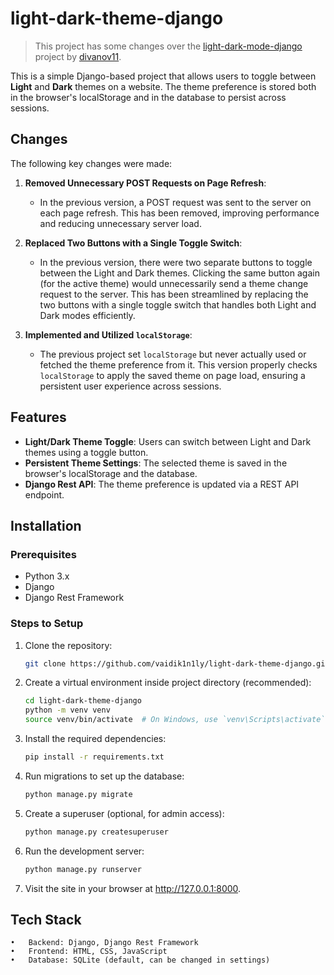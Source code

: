 # light-dark-theme-django

> This project has some changes over the [light-dark-mode-django](https://github.com/divanov11/light-dark-mode-django) project by [divanov11](https://github.com/divanov11).

This is a simple Django-based project that allows users to toggle between **Light** and **Dark** themes on a website. The theme preference is stored both in the browser's localStorage and in the database to persist across sessions.


## Changes

The following key changes were made:

1. **Removed Unnecessary POST Requests on Page Refresh**:
   - In the previous version, a POST request was sent to the server on each page refresh. This has been removed, improving performance and reducing unnecessary server load.

2. **Replaced Two Buttons with a Single Toggle Switch**:
   - In the previous version, there were two separate buttons to toggle between the Light and Dark themes. Clicking the same button again (for the active theme) would unnecessarily send a theme change request to the server. This has been streamlined by replacing the two buttons with a single toggle switch that handles both Light and Dark modes efficiently.

3. **Implemented and Utilized `localStorage`**:
   - The previous project set `localStorage` but never actually used or fetched the theme preference from it. This version properly checks `localStorage` to apply the saved theme on page load, ensuring a persistent user experience across sessions.


## Features
- **Light/Dark Theme Toggle**: Users can switch between Light and Dark themes using a toggle button.
- **Persistent Theme Settings**: The selected theme is saved in the browser's localStorage and the database.
- **Django Rest API**: The theme preference is updated via a REST API endpoint.


## Installation

### Prerequisites
- Python 3.x
- Django
- Django Rest Framework

### Steps to Setup

1. Clone the repository:

   ```bash
   git clone https://github.com/vaidik1n1ly/light-dark-theme-django.git
   
2. Create a virtual environment inside project directory (recommended):

   ```bash
   cd light-dark-theme-django
   python -m venv venv
   source venv/bin/activate  # On Windows, use `venv\Scripts\activate`
   
3. Install the required dependencies:

   ```bash
   pip install -r requirements.txt

4. Run migrations to set up the database:

   ```bash
   python manage.py migrate

5. Create a superuser (optional, for admin access):

   ```bash
   python manage.py createsuperuser

6. Run the development server:

   ```bash
   python manage.py runserver

7. Visit the site in your browser at http://127.0.0.1:8000.


## Tech Stack
	•	Backend: Django, Django Rest Framework
	•	Frontend: HTML, CSS, JavaScript
	•	Database: SQLite (default, can be changed in settings)